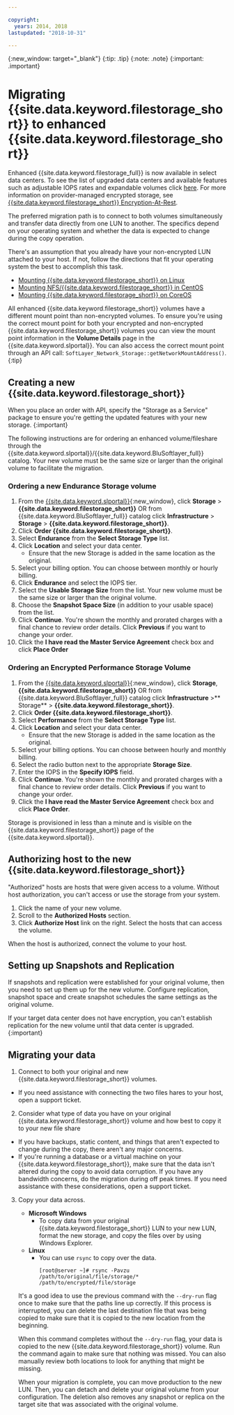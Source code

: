 ```yaml
---

copyright:
  years: 2014, 2018
lastupdated: "2018-10-31"

---
```

{:new_window: target="_blank"}
{:tip: .tip}
{:note: .note}
{:important: .important}

# Migrating {{site.data.keyword.filestorage_short}} to enhanced {{site.data.keyword.filestorage_short}}

Enhanced {{site.data.keyword.filestorage_full}} is now available in select data centers. To see the list of upgraded data centers and available features such as adjustable IOPS rates and expandable volumes click [here](new-ibm-block-and-file-storage-location-and-features.html). For more information on provider-managed encrypted storage, see [{{site.data.keyword.filestorage_short}} Encryption-At-Rest](block-file-storage-encryption-rest.html).

The preferred migration path is to connect to both volumes simultaneously and transfer data directly from one LUN to another. The specifics depend on your operating system and whether the data is expected to change during the copy operation.

There's an assumption that you already have your non-encrypted LUN attached to your host. If not, follow the directions that fit your operating system the best to accomplish this task.

- [Mounting {{site.data.keyword.filestorage_short}} on Linux](accessing-file-storage-linux.html)
- [Mounting NFS/{{site.data.keyword.filestorage_short}} in CentOS](mounting-nsf-file-storage.html)
- [Mounting {{site.data.keyword.filestorage_short}} on CoreOS](mounting-storage-coreos.html)

All enhanced {{site.data.keyword.filestorage_short}} volumes have a different mount point than non-encrypted volumes. To ensure you're using the correct mount point for both your encrypted and non-encrypted {{site.data.keyword.filestorage_short}} volumes you can view the mount point information in the **Volume Details** page in the {{site.data.keyword.slportal}}. You can also access the correct mount point through an API call:  `SoftLayer_Network_Storage::getNetworkMountAddress()`.
{:tip}


## Creating a new {{site.data.keyword.filestorage_short}}

When you place an order with API, specify the "Storage as a Service" package to ensure you're getting the updated features with your new storage.
{:important}

The following instructions are for ordering an enhanced volume/fileshare through the {{site.data.keyword.slportal}}/{{site.data.keyword.BluSoftlayer_full}} catalog. Your new volume must be the same size or larger than the original volume to facilitate the migration.

### Ordering a new Endurance Storage volume

1. From the [{{site.data.keyword.slportal}}](https://control.softlayer.com/){:new_window}, click **Storage** > **{{site.data.keyword.filestorage_short}}** OR from {{site.data.keyword.BluSoftlayer_full}} catalog click **Infrastructure** > **Storage** > **{{site.data.keyword.filestorage_short}}**.
2. Click **Order {{site.data.keyword.filestorage_short}}**.
3. Select **Endurance** from the **Select Storage Type** list.
4. Click **Location** and select your data center.
   - Ensure that the new Storage is added in the same location as the original.
5. Select your billing option. You can choose between monthly or hourly billing.
6. Click **Endurance** and select the IOPS tier.
6. Select the **Usable Storage Size** from the list. Your new volume must be the same size or larger than the original volume.
7. Choose the **Snapshot Space Size** (in addition to your usable space) from the list.
8. Click **Continue**. You're shown the monthly and prorated charges with a final chance to review order details. Click **Previous** if you want to change your order.
9. Click the **I have read the Master Service Agreement** check box and click **Place Order**

### Ordering an Encrypted Performance Storage Volume

1. From the [{{site.data.keyword.slportal}}](https://control.softlayer.com/){:new_window}, click **Storage**, **{{site.data.keyword.filestorage_short}}** OR from {{site.data.keyword.BluSoftlayer_full}} catalog click **Infrastructure** >** Storage** > **{{site.data.keyword.filestorage_short}}**.
2. Click **Order {{site.data.keyword.filestorage_short}}**.
3. Select **Performance** from the **Select Storage Type** list.
4. Click **Location** and select your data center.
    -  Ensure that the new Storage is added in the same location as the original.
5. Select your billing options. You can choose between hourly and monthly billing.
6. Select the radio button next to the appropriate **Storage Size**.
6. Enter the IOPS in the **Specify IOPS** field.
7. Click **Continue**. You're shown the monthly and prorated charges with a final chance to review order details. Click **Previous** if you want to change your order.
8. Click the **I have read the Master Service Agreement** check box and click **Place Order**.

Storage is provisioned in less than a minute and is visible on the {{site.data.keyword.filestorage_short}} page of the {{site.data.keyword.slportal}}.


## Authorizing host to the new {{site.data.keyword.filestorage_short}}

"Authorized" hosts are hosts that were given access to a volume. Without host authorization, you can't access or use the storage from your system.

1. Click the name of your new volume.
2. Scroll to the **Authorized Hosts** section.
3. Click **Authorize Host** link on the right. Select the hosts that can access the volume.

When the host is authorized, connect the volume to your host.


## Setting up Snapshots and Replication

If snapshots and replication were established for your original volume, then you need to set up them up for the new volume. Configure replication, snapshot space and create snapshot schedules the same settings as the original volume.

If your target data center does not have encryption, you can't establish replication for the new volume until that data center is upgraded.
{:important}


## Migrating your data

1. Connect to both your original and new {{site.data.keyword.filestorage_short}} volumes.
  - If you need assistance with connecting the two files hares to your host, open a support ticket.

2. Consider what type of data you have on your original {{site.data.keyword.filestorage_short}} volume and how best to copy it to your new file share
  - If you have backups, static content, and things that aren't expected to change during the copy, there aren't any major concerns.
  - If you're running a database or a virtual machine on your {{site.data.keyword.filestorage_short}}, make sure that the data isn't altered during the copy to avoid data corruption. If you have any bandwidth concerns, do the migration during off peak times. If you need assistance with these considerations, open a support ticket.

3. Copy your data across.
   - **Microsoft Windows**
     - To copy data from your original {{site.data.keyword.filestorage_short}} LUN to your new LUN, format the new storage, and copy the files over by using Windows Explorer.
   - **Linux**
     - You can use `rsync` to copy over the data.
       ```
       [root@server ~]# rsync -Pavzu /path/to/original/file/storage/* /path/to/encrypted/file/storage
       ```

   It's a good idea to use the previous command with the `--dry-run` flag once to make sure that the paths line up correctly. If this process is interrupted, you can delete the last destination file that was being copied to make sure that it is copied to the new location from the beginning.

   When this command completes without the `--dry-run` flag, your data is copied to the new {{site.data.keyword.filestorage_short}} volume. Run the command again to make sure that nothing was missed. You can also manually review both locations to look for anything that might be missing.

   When your migration is complete, you can move production to the new LUN. Then, you can detach and delete your original volume from your configuration. The deletion also removes any snapshot or replica on the target site that was associated with the original volume.
